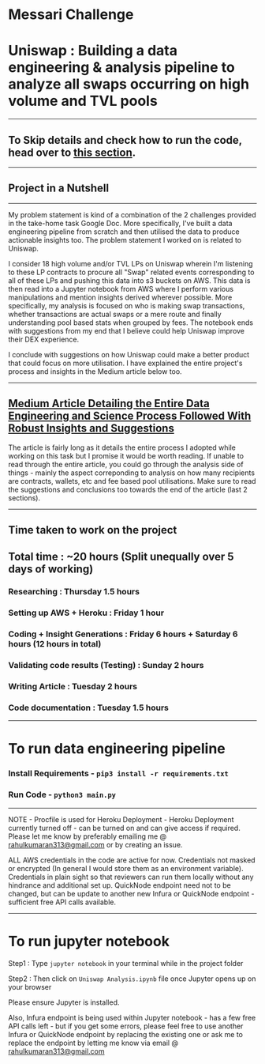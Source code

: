 # Messari Challenge
# Uniswap : Building a data engineering & analysis pipeline to analyze all swaps occurring on high volume and TVL pools

--------------------------------
## To Skip details and check how to run the code, head over to <a href="https://github.com/rahulkumaran/messari-challenge#to-run-data-engineering-pipeline">this section</a>.
--------------------------------

## Project in a Nutshell
--------------------------------
My problem statement is kind of a combination of the 2 challenges provided in the take-home task Google Doc. More specifically, I've built a data engineering pipeline from scratch and then utilised the data to produce actionable insights too. The problem statement I worked on is related to Uniswap.

I consider 18 high volume and/or TVL LPs on Uniswap wherein I'm listening to these LP contracts to procure all "Swap" related events corresponding to all of these LPs and pushing this data into s3 buckets on AWS. This data is then read into a Jupyter notebook from AWS where I perform various manipulations and mention insights derived wherever possible. More specifically, my analysis is focused on who is making swap transactions, whether transactions are actual swaps or a mere route and finally understanding pool based stats when grouped by fees. The notebook ends with suggestions from my end that I believe could help Uniswap improve their DEX experience.

I conclude with suggestions on how Uniswap could make a better product that could focus on more utilisation. I have explained the entire project's process and insights in the Medium article below too.

--------------------------------
## <a href="https://medium.com/@rahulkumaran313/uniswap-listener-data-ingestion-analysis-949214c9e10c">Medium Article Detailing the Entire Data Engineering and Science Process Followed With Robust Insights and Suggestions</a>

The article is fairly long as it details the entire process I adopted while working on this task but I promise it would be worth reading. If unable to read through the entire article, you could go through the analysis side of things - mainly the aspect correponding to analysis on how many recipients are contracts, wallets, etc and fee based pool utilisations. Make sure to read the suggestions and conclusions too towards the end of the article (last 2 sections).

--------------------------------
## Time taken to work on the project

## Total time : ~20 hours (Split unequally over 5 days of working)
### Researching : Thursday 1.5 hours
### Setting up AWS + Heroku : Friday 1 hour
### Coding + Insight Generations : Friday 6 hours + Saturday 6 hours (12 hours in total)
### Validating code results (Testing) : Sunday 2 hours
### Writing Article : Tuesday 2 hours
### Code documentation : Tuesday 1.5 hours

---------------------------------

# To run data engineering pipeline
### Install Requirements - `pip3 install -r requirements.txt`
### Run Code - `python3 main.py`

--------------------------------
NOTE - Procfile is used for Heroku Deployment - Heroku Deployment currently turned off - can be turned on and can give access if required. Please let me know by preferably emailing me @ rahulkumaran313@gmail.com or by creating an issue.

ALL AWS credentials in the code are active for now. Credentials not masked or encrypted (In general I would store them as an environment variable).
Credentials in plain sight so that reviewers can run them locally without any hindrance and additional set up.
QuickNode endpoint need not to be changed, but can be update to another new Infura or QuickNode endpoint - sufficient free API calls available.

--------------------------------
# To run jupyter notebook
Step1 : Type `jupyter notebook` in your terminal while in the project folder 

Step2 : Then click on `Uniswap Analysis.ipynb` file once Jupyter opens up on your browser

Please ensure Jupyter is installed.

Also, Infura endpoint is being used within Jupyter notebook - has a few free API calls left - but if you get some errors, please feel free to use another Infura or QuickNode endpoint by replacing the existing one or ask me to replace the endpoint by letting me know via email @ rahulkumaran313@gmail.com
